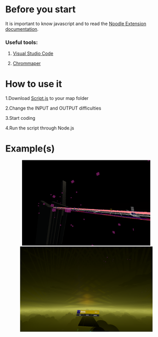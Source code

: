 # Before you start
 It is important to know javascript and to read the [Noodle Extension documentation](https://www.google.com/search?client=firefox-b-d&q=ducomentation).

### Useful tools:
1. [Visual Studio Code](https://code.visualstudio.com/Download)

2. [Chrommaper](https://github.com/Caeden117/ChroMapper)


# How to use it
1.Download [Script.js](./Script.js) to your map folder

2.Change the INPUT and OUTPUT difficulties

3.Start coding

4.Run the script through Node.js

# Example(s)

<p align="center">
  <img src="./Images/Example1.PNG" width="400">
  <img src="./Images/Example2.PNG" width="413">
</p>
